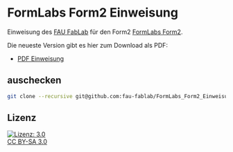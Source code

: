 FormLabs Form2 Einweisung
=========================

Einweisung des [FAU FabLab](https://fablab.fau.de) für den Form2 [FormLabs Form2](https://formlabs.com/de/3d-printers/form-2/).

Die neueste Version gibt es hier zum Download als PDF:
* [PDF Einweisung](https://user.fablab.fau.de/~buildserver/FormLabs_Form2_Einweisung/FormLabs_Form2_Einweisung.pdf)

auschecken
----------

```bash
git clone --recursive git@github.com:fau-fablab/FormLabs_Form2_Einweisung.git
```

Lizenz
------

[![Lizenz: 3.0](https://licensebuttons.net/l/by-sa/3.0/de/88x31.png)</br>CC BY-SA 3.0](https://creativecommons.org/licenses/by-sa/3.0/)

